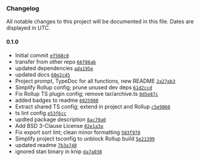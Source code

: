 ### Changelog

All notable changes to this project will be documented in this file. Dates are displayed in UTC.

#### 0.1.0

- Initial commit [`ef568c0`](https://github.com/karmaniverous/cached-axios/commit/ef568c0f13d5e3d08f1bfa1c35e814620c6307c0)
- transfer from other repo [`66f86ab`](https://github.com/karmaniverous/cached-axios/commit/66f86ab71d3a7196cf5cfa6efc747d695af711ea)
- updated dependencies [`ada195e`](https://github.com/karmaniverous/cached-axios/commit/ada195ea01741395b1ea8995db29ed271356ad1a)
- updated docs [`60e2c45`](https://github.com/karmaniverous/cached-axios/commit/60e2c45ed08ff3dc2df73fd635c407f200025b3a)
- Project prompt, TypeDoc for all functions, new README [`2a27eb3`](https://github.com/karmaniverous/cached-axios/commit/2a27eb313dcabd9462006f4e86c1822425699ca4)
- Simplify Rollup config; prune unused dev deps [`61d2ccd`](https://github.com/karmaniverous/cached-axios/commit/61d2ccd46920e6d254aa62e384417449671bf867)
- Fix Rollup TS plugin config; remove tar/archive.ts [`0d5e87c`](https://github.com/karmaniverous/cached-axios/commit/0d5e87cb5f266c56aa21576ad5de0a6a972e0402)
- added badges to readme [`6025988`](https://github.com/karmaniverous/cached-axios/commit/60259887decf87f109b6f2585ed5fa6ced71f580)
- Extract shared TS config; extend in project and Rollup [`c5e9060`](https://github.com/karmaniverous/cached-axios/commit/c5e9060f5b09cf08589130cfe9e907b86adb4fc1)
- ts lint config [`e53f6cc`](https://github.com/karmaniverous/cached-axios/commit/e53f6ccecd267d2f156b2b81104f70df919a3f0d)
- updted package description [`8ac79a0`](https://github.com/karmaniverous/cached-axios/commit/8ac79a075f22175360551250bfc624b00173611f)
- Add BSD 3-Clause License [`02e1a3a`](https://github.com/karmaniverous/cached-axios/commit/02e1a3a1ffa732c94e7ea0b42844bdce5088dc5a)
- Fix export sort lint; clean minor formatting [`503f978`](https://github.com/karmaniverous/cached-axios/commit/503f978bf9919f3a65d7238fa11afb20d6469ddc)
- Simplify project tsconfig to unblock Rollup build [`5e21399`](https://github.com/karmaniverous/cached-axios/commit/5e21399c87f2709035a3d2d4e3005e922a772caa)
- updated readme [`7b3a748`](https://github.com/karmaniverous/cached-axios/commit/7b3a748fae5b560eca3c4ce9ebde14f2d95e352b)
- ignored stan binary in knip [`da7a038`](https://github.com/karmaniverous/cached-axios/commit/da7a0387e3efb6dbc14c2659bd5fe655195f864e)
